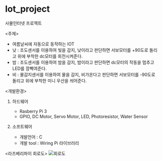 # Iot_project
사물인터넷 프로젝트

 <주제>
 - 여름날씨에 자동으로 동작하는 IOT
 - 낮 : 조도센서를 이용하여 빛을 감지, 낮이라고 판단하면 서보모터를 +90도로 돌리고 위에 부착한 dc모터를 회전시켜준다.
 - 밤 : 조도센서를 이용하여 밤을 감지, 밤이라고 판단하면 dc모터의 작동을 멈추고 LED를 깜빡여준다.
 - 비 : 물감지센서를 이용하여 물을 감지, 비가온다고 판단하면 서보모터를 -90도로 돌리고 위에 부착한 미니 우산을 씌어준다.

<개발환경>
   1. 하드웨어
      - Rasberry Pi 3
      - GPIO, DC Motor, Servo Motor, LED, Photoresistor, Water Sensor
        
   2. 소프트웨어
      - 개발언어 : C
      - 개발 tool : Wiring Pi 라이브러리

<라즈베리파이 회로도> 
![회로도](https://github.com/Soojin-Lee-01/IOT_Weather/assets/87466284/2f3a998a-456e-4a37-80b2-d72043a88fc7)
